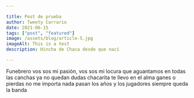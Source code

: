 ```yaml
---

title: Post de prueba
author: Tweety Carrario
date: 2021-06-15
tags: ["post", "featured"]
image: /assets/blog/article-5.jpg
imageAlt: This is a test
description: Hincha de Chaca desde que nací

---
```


Funebrero vos sos mi pasión, vos sos mi locura
que aguantamos en todas las canchas ya no quedan dudas
chacarita te llevo en el alma
ganes o pierdas no me importa nada
pasan los años y los jugadores
siempre queda la banda